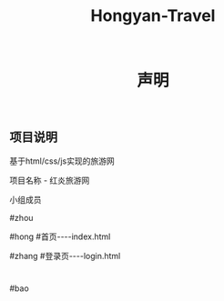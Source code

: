 <h1 align="center">Hongyan-Travel</h1>

<br/>

<h1 align="center">声明</h1>


<br/>

## 项目说明
基于html/css/js实现的旅游网

项目名称 - 红炎旅游网

小组成员

#zhou

#hong
  #首页----index.html

#zhang
  #登录页----login.html
  #

#bao

<br/>



